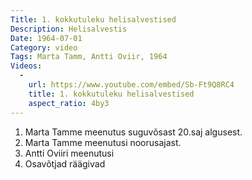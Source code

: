 ```yaml
---
Title: 1. kokkutuleku helisalvestised
Description: Helisalvestis
Date: 1964-07-01
Category: video
Tags: Marta Tamm, Antti Oviir, 1964
Videos:
  -
    url: https://www.youtube.com/embed/Sb-Ft9Q8RC4
    title: 1. kokkutuleku helisalvestised
    aspect_ratio: 4by3
---
```


<ol>
  <li>Marta Tamme meenutus suguvõsast 20.saj algusest.</li>
  <li>Marta Tamme meenutusi noorusajast.</li>
  <li>Antti Oviiri meenutusi</li>
  <li>Osavõtjad räägivad</li>
</ol>
